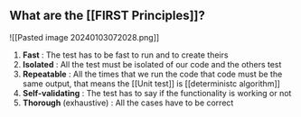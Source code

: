 ## What are the [[FIRST Principles]]?

![[Pasted image 20240103072028.png]]

1. **Fast** : The test has to be fast to run and to create theirs
2. **Isolated** : All the test must be isolated of our code and the others test
3. **Repeatable** : All the times that we run the code that code must be the same output, that means the [[Unit test]] is [[deterministc algorithm]]
4. **Self-validating** : The test has to say if the functionality is working or not
5. **Thorough** (exhaustive) : All the cases have to be correct
